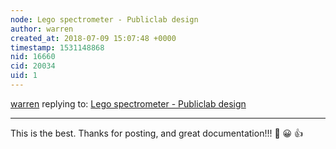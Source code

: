 ```yaml
---
node: Lego spectrometer - Publiclab design
author: warren
created_at: 2018-07-09 15:07:48 +0000
timestamp: 1531148868
nid: 16660
cid: 20034
uid: 1
---
```




[warren](../profile/warren) replying to: [Lego spectrometer - Publiclab design](../notes/lach_myers/07-08-2018/lego-spectrometer-publiclab-design)

----
This is the best. Thanks for posting, and great documentation!!! 🎉 😀 👍 